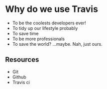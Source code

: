 # Why do we use Travis

* To be the coolests developers ever!
* To tidy up our lifestyle probably
* To save time
* To be more professionals
* To save the world? ...maybe. Nah, just ours.

## Resources
* Git
* Github
* Travis ci
